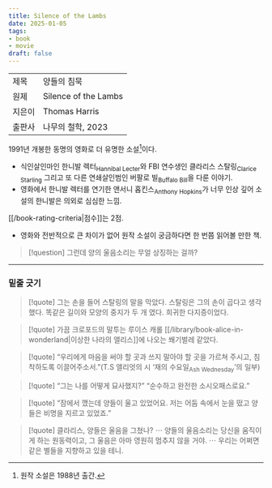 ```yaml
---
title: Silence of the Lambs
date: 2025-01-05
tags:
- book
- movie
draft: false
---
```


| | |
| --- | --- |
| 제목 | 양들의 침묵 |
| 원제 | Silence of the Lambs |
| 지은이 | Thomas Harris |
| 출판사 | 나무의 철학, 2023 |

1991년 개봉한 동명의 영화로 더 유명한 소설[^1]이다. 
- 식인살인마인 한니발 렉터<sub>Hannibal Lecter</sub>와 FBI 연수생인 클라리스 스탈링<sub>Clarice Starling</sub> 그리고 또 다른 연쇄살인범인 버팔로 빌<sub>Buffalo Bill</sub>을 다룬 이야기.
- 영화에서 한니발 렉터를 연기한 앤서니 홉킨스<sub>Anthony Hopkins</sub>가 너무 인상 깊어 소설의 한니발은 의외로 심심한 느낌.

[^1]: 원작 소설은 1988년 출간.


[[/book-rating-criteria|점수]]는 2점. 
- 영화와 전반적으로 큰 차이가 없어 원작 소설이 궁금하다면 한 번쯤 읽어볼 만한 책.


> [!question] 그런데 양의 울음소리는 무얼 상징하는 걸까?


---
### 밑줄 긋기

> [!quote] 그는 손을 들어 스탈링의 말을 막았다. 스탈링은 그의 손이 곱다고 생각했다. 똑같은 길이와 모양의 중지가 두 개 였다. 희귀한 다지증이었다.

> [!quote] 가끔 크로포드의 말투는 루이스 캐롤 [[/library/book-alice-in-wonderland|이상한 나라의 앨리스]]에 나오는 쐐기벌레 같았다.

> [!quote] “우리에게 마음을 써야 할 곳과 쓰지 말아야 할 곳을 가르쳐 주시고, 침착하도록 이끌어주소서.”(T.S 앨리엇의 시 ‘재의 수요일<sub>Ash Wednesday</sub>’의 일부)

> [!quote] “그는 나를 어떻게 묘사했지?” “순수하고 완전한 소시오패스로요.”

> [!quote] “잠에서 깼는데 양들이 울고 있었어요. 저는 어둠 속에서 눈을 떴고 양들은 비명을 지르고 있었죠.”

> [!quote] 클라리스, 양들은 울음을 그쳤나? $\cdots$ 양들의 울음소리는 당신을 움직이게 하는 원동력이고, 그 울음은 아마 영원히 멈추지 않을 거야. $\cdots$ 우리는 어쩌면 같은 별들을 지향하고 있을 테니.





